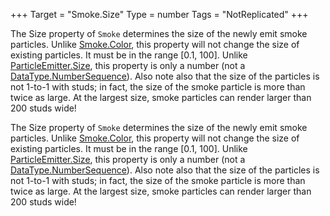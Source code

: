 +++
Target = "Smoke.Size"
Type = number
Tags = "NotReplicated"
+++

The Size property of `Smoke` determines the size of the newly emit smoke particles. Unlike [Smoke.Color](https://developer.roblox.com/api-reference/property/Smoke/Color), this property will not change the size of existing particles. It must be in the range [0.1, 100]. Unlike [ParticleEmitter.Size](https://developer.roblox.com/api-reference/property/ParticleEmitter/Size), this property is only a number (not a [DataType.NumberSequence](https://developer.roblox.com/search#stq=NumberSequence)). Also note also that the size of the particles is not 1-to-1 with studs; in fact, the size of the smoke particle is more than twice as large. At the largest size, smoke particles can render larger than 200 studs wide!	The Size property of `Smoke` determines the size of the newly emit smoke particles. Unlike [Smoke.Color](https://developer.roblox.com/api-reference/property/Smoke/Color), this property will not change the size of existing particles. It must be in the range [0.1, 100]. Unlike [ParticleEmitter.Size](https://developer.roblox.com/api-reference/property/ParticleEmitter/Size), this property is only a number (not a [DataType.NumberSequence](https://developer.roblox.com/search#stq=NumberSequence)). Also note also that the size of the particles is not 1-to-1 with studs; in fact, the size of the smoke particle is more than twice as large. At the largest size, smoke particles can render larger than 200 studs wide!
